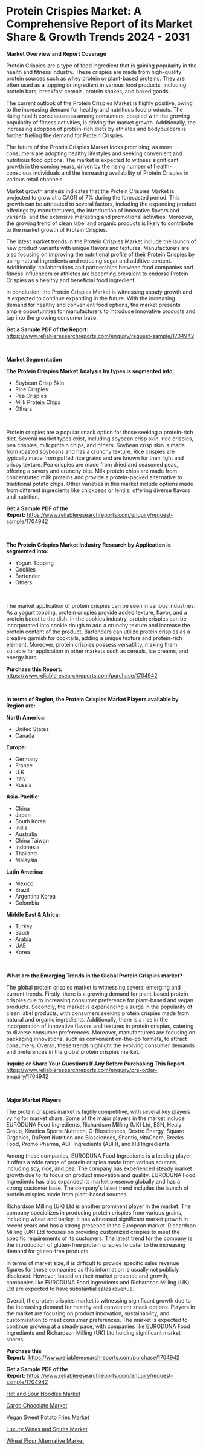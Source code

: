 <p><h1>Protein Crispies Market: A Comprehensive Report of its Market Share & Growth Trends 2024 - 2031</h1></p><p><strong>Market Overview and Report Coverage</strong></p>
<p><p>Protein Crispies are a type of food ingredient that is gaining popularity in the health and fitness industry. These crispies are made from high-quality protein sources such as whey protein or plant-based proteins. They are often used as a topping or ingredient in various food products, including protein bars, breakfast cereals, protein shakes, and baked goods.</p><p>The current outlook of the Protein Crispies Market is highly positive, owing to the increasing demand for healthy and nutritious food products. The rising health consciousness among consumers, coupled with the growing popularity of fitness activities, is driving the market growth. Additionally, the increasing adoption of protein-rich diets by athletes and bodybuilders is further fueling the demand for Protein Crispies.</p><p>The future of the Protein Crispies Market looks promising, as more consumers are adopting healthy lifestyles and seeking convenient and nutritious food options. The market is expected to witness significant growth in the coming years, driven by the rising number of health-conscious individuals and the increasing availability of Protein Crispies in various retail channels.</p><p>Market growth analysis indicates that the Protein Crispies Market is projected to grow at a CAGR of 7% during the forecasted period. This growth can be attributed to several factors, including the expanding product offerings by manufacturers, the introduction of innovative flavors and variants, and the extensive marketing and promotional activities. Moreover, the growing trend of clean label and organic products is likely to contribute to the market growth of Protein Crispies.</p><p>The latest market trends in the Protein Crispies Market include the launch of new product variants with unique flavors and textures. Manufacturers are also focusing on improving the nutritional profile of their Protein Crispies by using natural ingredients and reducing sugar and additive content. Additionally, collaborations and partnerships between food companies and fitness influencers or athletes are becoming prevalent to endorse Protein Crispies as a healthy and beneficial food ingredient.</p><p>In conclusion, the Protein Crispies Market is witnessing steady growth and is expected to continue expanding in the future. With the increasing demand for healthy and convenient food options, the market presents ample opportunities for manufacturers to introduce innovative products and tap into the growing consumer base.</p></p>
<p><strong>Get a Sample PDF of the Report:</strong> <a href="https://www.reliableresearchreports.com/enquiry/request-sample/1704942">https://www.reliableresearchreports.com/enquiry/request-sample/1704942</a></p>
<p>&nbsp;</p>
<p><strong>Market Segmentation</strong></p>
<p><strong>The Protein Crispies Market Analysis by types is segmented into:</strong></p>
<p><ul><li>Soybean Crisp Skin</li><li>Rice Crispies</li><li>Pea Crispies</li><li>Milk Protein Chips</li><li>Others</li></ul></p>
<p>&nbsp;</p>
<p><p>Protein crispies are a popular snack option for those seeking a protein-rich diet. Several market types exist, including soybean crisp skin, rice crispies, pea crispies, milk protein chips, and others. Soybean crisp skin is made from roasted soybeans and has a crunchy texture. Rice crispies are typically made from puffed rice grains and are known for their light and crispy texture. Pea crispies are made from dried and seasoned peas, offering a savory and crunchy bite. Milk protein chips are made from concentrated milk proteins and provide a protein-packed alternative to traditional potato chips. Other varieties in this market include options made from different ingredients like chickpeas or lentils, offering diverse flavors and nutrition.</p></p>
<p><strong>Get a Sample PDF of the Report:</strong>&nbsp;<a href="https://www.reliableresearchreports.com/enquiry/request-sample/1704942">https://www.reliableresearchreports.com/enquiry/request-sample/1704942</a></p>
<p>&nbsp;</p>
<p><strong>The Protein Crispies Market Industry Research by Application is segmented into:</strong></p>
<p><ul><li>Yogurt Topping</li><li>Cookies</li><li>Bartender</li><li>Others</li></ul></p>
<p>&nbsp;</p>
<p><p>The market application of protein crispies can be seen in various industries. As a yogurt topping, protein crispies provide added texture, flavor, and a protein boost to the dish. In the cookies industry, protein crispies can be incorporated into cookie dough to add a crunchy texture and increase the protein content of the product. Bartenders can utilize protein crispies as a creative garnish for cocktails, adding a unique texture and protein-rich element. Moreover, protein crispies possess versatility, making them suitable for application in other markets such as cereals, ice creams, and energy bars.</p></p>
<p><strong>Purchase this Report:</strong>&nbsp; <a href="https://www.reliableresearchreports.com/purchase/1704942">https://www.reliableresearchreports.com/purchase/1704942</a></p>
<p>&nbsp;</p>
<p><strong>In terms of Region, the Protein Crispies Market Players available by Region are:</strong></p>
<p>
    <p> <strong> North America: </strong>
        <ul>
            <li>United States</li>
            <li>Canada</li>
        </ul>
        </p> 
    <p> <strong> Europe: </strong>
        <ul>
            <li>Germany</li>
            <li>France</li>
            <li>U.K.</li>
            <li>Italy</li>
            <li>Russia</li>
        </ul>
        </p> 
    <p> <strong> Asia-Pacific: </strong>
        <ul>
            <li>China</li>
            <li>Japan</li>
            <li>South Korea</li>
            <li>India</li>
            <li>Australia</li>
            <li>China Taiwan</li>
            <li>Indonesia</li>
            <li>Thailand</li>
            <li>Malaysia</li>
        </ul>
        </p> 
    <p> <strong> Latin America: </strong>
        <ul>
            <li>Mexico</li>
            <li>Brazil</li>
            <li>Argentina Korea</li>
            <li>Colombia</li>
        </ul>
        </p> 
    <p> <strong> Middle East & Africa: </strong>
        <ul>
            <li>Turkey</li>
            <li>Saudi</li>
            <li>Arabia</li>
            <li>UAE</li>
            <li>Korea</li>
        </ul>
    </p>
    </p>
<p>&nbsp;</p>
<p><strong>What are the Emerging Trends in the Global Protein Crispies market?</strong></p>
<p><p>The global protein crispies market is witnessing several emerging and current trends. Firstly, there is a growing demand for plant-based protein crispies due to increasing consumer preference for plant-based and vegan products. Secondly, the market is experiencing a surge in the popularity of clean label products, with consumers seeking protein crispies made from natural and organic ingredients. Additionally, there is a rise in the incorporation of innovative flavors and textures in protein crispies, catering to diverse consumer preferences. Moreover, manufacturers are focusing on packaging innovations, such as convenient on-the-go formats, to attract consumers. Overall, these trends highlight the evolving consumer demands and preferences in the global protein crispies market.</p></p>
<p><strong>Inquire or Share Your Questions If Any Before Purchasing This Report</strong>- <a href="https://www.reliableresearchreports.com/enquiry/pre-order-enquiry/1704942">https://www.reliableresearchreports.com/enquiry/pre-order-enquiry/1704942</a></p>
<p>&nbsp;</p>
<p><strong>Major Market Players</strong></p>
<p><p>The protein crispies market is highly competitive, with several key players vying for market share. Some of the major players in the market include EURODUNA Food Ingredients, Richardson Milling (UK) Ltd, ESN, Healy Group, Kinetica Sports Nutrition, G-Biosciences, Dextro Energy, Square Organics, DuPont Nutrition and Biosciences, Shantis, vitaChem, Brecks Food, Promo Pharma, ABF Ingredients (ABFI), and HB Ingredients.</p><p>Among these companies, EURODUNA Food Ingredients is a leading player. It offers a wide range of protein crispies made from various sources, including soy, rice, and pea. The company has experienced steady market growth due to its focus on product innovation and quality. EURODUNA Food Ingredients has also expanded its market presence globally and has a strong customer base. The company's latest trend includes the launch of protein crispies made from plant-based sources.</p><p>Richardson Milling (UK) Ltd is another prominent player in the market. The company specializes in producing protein crispies from various grains, including wheat and barley. It has witnessed significant market growth in recent years and has a strong presence in the European market. Richardson Milling (UK) Ltd focuses on providing customized crispies to meet the specific requirements of its customers. The latest trend for the company is the introduction of gluten-free protein crispies to cater to the increasing demand for gluten-free products.</p><p>In terms of market size, it is difficult to provide specific sales revenue figures for these companies as this information is usually not publicly disclosed. However, based on their market presence and growth, companies like EURODUNA Food Ingredients and Richardson Milling (UK) Ltd are expected to have substantial sales revenue.</p><p>Overall, the protein crispies market is witnessing significant growth due to the increasing demand for healthy and convenient snack options. Players in the market are focusing on product innovation, sustainability, and customization to meet consumer preferences. The market is expected to continue growing at a steady pace, with companies like EURODUNA Food Ingredients and Richardson Milling (UK) Ltd holding significant market shares.</p></p>
<p><strong>Purchase this Report:</strong>&nbsp;&nbsp;<a href="https://www.reliableresearchreports.com/purchase/1704942">https://www.reliableresearchreports.com/purchase/1704942</a></p>
<p></p>
<p><strong>Get a Sample PDF of the Report:</strong>&nbsp;<a href="https://www.reliableresearchreports.com/enquiry/request-sample/1704942">https://www.reliableresearchreports.com/enquiry/request-sample/1704942</a></p>
<p><p><a href="https://github.com/lbird53714/Market-Research-Report-List-2/blob/main/hot-and-sour-noodles-market.md">Hot and Sour Noodles Market</a></p><p><a href="https://github.com/pizolina/Market-Research-Report-List-2/blob/main/carob-chocolate-market.md">Carob Chocolate Market</a></p><p><a href="https://github.com/castoriffic/Market-Research-Report-List-2/blob/main/vegan-sweet-potato-fries-market.md">Vegan Sweet Potato Fries Market</a></p><p><a href="https://github.com/ashepherd82/Market-Research-Report-List-2/blob/main/luxury-wines-and-spirits-market.md">Luxury Wines and Spirits Market</a></p><p><a href="https://github.com/mabutironaldo/Market-Research-Report-List-2/blob/main/wheat-flour-alternative-market.md">Wheat Flour Alternative Market</a></p></p>